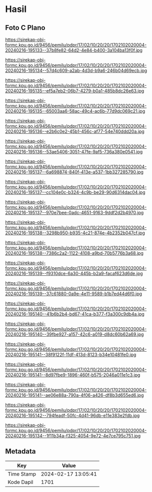 # Hasil

## Foto C Plano

https://sirekap-obj-formc.kpu.go.id/9456/pemilu/pdpr/17/02/10/20/20/1702102020004-20240216-195133--37b8fe82-64d2-4e84-b400-3a104ba13f0f.jpg

https://sirekap-obj-formc.kpu.go.id/9456/pemilu/pdpr/17/02/10/20/20/1702102020004-20240216-195134--57d4c609-a2ab-4d3d-b9a6-246b04d69ecb.jpg

https://sirekap-obj-formc.kpu.go.id/9456/pemilu/pdpr/17/02/10/20/20/1702102020004-20240216-195135--ef5a7eb2-06b7-4279-b0a1-485b8dc26e63.jpg

https://sirekap-obj-formc.kpu.go.id/9456/pemilu/pdpr/17/02/10/20/20/1702102020004-20240216-195135--65003aa6-58ac-49c4-ac6b-77d9dc069c21.jpg

https://sirekap-obj-formc.kpu.go.id/9456/pemilu/pdpr/17/02/10/20/20/1702102020004-20240216-195136--e2b6c0e2-45b1-456c-af77-54e740ddd20a.jpg

https://sirekap-obj-formc.kpu.go.id/9456/pemilu/pdpr/17/02/10/20/20/1702102020004-20240216-195136--53ae5406-3051-47fe-9af5-736a380e0541.jpg

https://sirekap-obj-formc.kpu.go.id/9456/pemilu/pdpr/17/02/10/20/20/1702102020004-20240216-195137--6a698874-840f-413e-a537-1bb327285790.jpg

https://sirekap-obj-formc.kpu.go.id/9456/pemilu/pdpr/17/02/10/20/20/1702102020004-20240216-195137--cc104e0c-b324-4c9b-be29-90d6314dac04.jpg

https://sirekap-obj-formc.kpu.go.id/9456/pemilu/pdpr/17/02/10/20/20/1702102020004-20240216-195137--970e7bee-0adc-4651-9163-9ddf2d2b4970.jpg

https://sirekap-obj-formc.kpu.go.id/9456/pemilu/pdpr/17/02/10/20/20/1702102020004-20240216-195138--3298b950-b935-4c21-874e-4b2352b047cf.jpg

https://sirekap-obj-formc.kpu.go.id/9456/pemilu/pdpr/17/02/10/20/20/1702102020004-20240216-195138--7386c2a2-1122-4108-a9bd-70b5776b3a68.jpg

https://sirekap-obj-formc.kpu.go.id/9456/pemilu/pdpr/17/02/10/20/20/1702102020004-20240216-195139--f9310dce-6a30-445b-b2a9-facaf623d6de.jpg

https://sirekap-obj-formc.kpu.go.id/9456/pemilu/pdpr/17/02/10/20/20/1702102020004-20240216-195139--37c61880-0a9e-4e11-9589-b1b7ed44d6f0.jpg

https://sirekap-obj-formc.kpu.go.id/9456/pemilu/pdpr/17/02/10/20/20/1702102020004-20240216-195140--41b6b2b4-bd67-41ca-b377-f3a300c9db4a.jpg

https://sirekap-obj-formc.kpu.go.id/9456/pemilu/pdpr/17/02/10/20/20/1702102020004-20240216-195140--39fbe927-a157-42c6-a019-d8dc60b62a69.jpg

https://sirekap-obj-formc.kpu.go.id/9456/pemilu/pdpr/17/02/10/20/20/1702102020004-20240216-195141--38f9122f-11df-413d-8123-b34e10481fe0.jpg

https://sirekap-obj-formc.kpu.go.id/9456/pemilu/pdpr/17/02/10/20/20/1702102020004-20240216-195141--8d97fbe9-1896-460f-b575-2046a011e1c3.jpg

https://sirekap-obj-formc.kpu.go.id/9456/pemilu/pdpr/17/02/10/20/20/1702102020004-20240216-195141--ae06e88a-790a-4f06-a426-df8b3d655ed6.jpg

https://sirekap-obj-formc.kpu.go.id/9456/pemilu/pdpr/17/02/10/20/20/1702102020004-20240216-195142--794feadf-50fc-4d41-96db-e11e383e2fdb.jpg

https://sirekap-obj-formc.kpu.go.id/9456/pemilu/pdpr/17/02/10/20/20/1702102020004-20240216-195134--1f11b34a-f325-4054-9e72-4e7ce795c751.jpg


## Metadata

| Key        | Value               |
| ---------- | ------------------- |
| Time Stamp | 2024-02-17 13:05:41 |
| Kode Dapil | 1701                |



